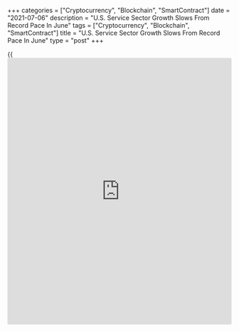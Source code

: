 +++
categories = ["Cryptocurrency", "Blockchain", "SmartContract"]
date = "2021-07-06"
description = "U.S. Service Sector Growth Slows From Record Pace In June"
tags = ["Cryptocurrency", "Blockchain", "SmartContract"]
title = "U.S. Service Sector Growth Slows From Record Pace In June"
type = "post"
+++

{{<iframe id="large-banner" src="https://www.bounty.group/#slide=17.0" width="100%" height="600" scrolling="no" style="border: 0px solid rgb(216, 221, 230); border-radius: 3px;">}}

After reporting record U.S. service sector growth in the previous month,
the Institute for Supply Management released a report on Tuesday showing
the pace of growth in the sector slowed more than expected in the month
of June.

The ISM said its services PMI slid to 60.1 in June from 64.0 in May,
although a reading above 50 still indicates growth in the sector.
Economists had expected the index to edge down to 63.5.

"The rate of expansion in the services sector remains strong, despite
the slight pullback in the rate of growth from the previous month's all-
time high," said Anthony Nieves, Chair of the ISM Services Business
Survey Committee.

He added, "Challenges with materials shortages, inflation, logistics and
employment resources continue to be an impediment to [business][1]
conditions."

The bigger than expected decrease by the headline index came as the
business activity index slumped to 60.4 in June from 66.3 in May and the
new orders index fell to 62.1 from 63.9.

The employment index also tumbled to 49.3 in June from 55.3 in May,
indicating a modest contraction after five consecutive months of growth.

The report showed the prices index also dropped to 79.5 in June from
80.6 in May, pointing to a slight slowdown in the pace of price growth.

Last Thursday, the ISM released a separate report showing a modest
slowdown in the pace of growth in U.S. manufacturing activity in the
month of June.

The ISM said its manufacturing PMI slipped to 60.6 in June from 61.2 in
May. Economists had expected the index to edge down to 61.0.

For comments and feedback [contact](https://www.playgroundfx.com/contact/): editorial@rtt[news](https://www.letsplayfx.com/blog/forex-news-website/).com

[Economic News][2]

 **What parts of the world are seeing the best (and worst) economic
performances lately? Click[here][3] to check out our [Econ Scorecard][3]
and find out! See up-to-the-moment [ranking](https://www.playgroundfx.com/blog/crypto-exchange-ranking/)s for the best and worst
performers in [GDP][3], [unemployment rate][4], [inflation][5] and much
more.**

   1. www.rtt[news](https://www.letsplayfx.com/blog/forex-news-website/).com/Content/Business.aspx
   2. www.rtt[news](https://www.letsplayfx.com/blog/forex-news-website/).com/Content/EconomicNews.aspx
   3. www.rtt[news](https://www.letsplayfx.com/blog/forex-news-website/).com/economic-scorecard/world-rank/GDP/highest-performance.aspx
   4. www.rtt[news](https://www.letsplayfx.com/blog/forex-news-website/).com/economic-scorecard/world-rank/unemployment-rate/lowest-performance.aspx
   5. www.rtt[news](https://www.letsplayfx.com/blog/forex-news-website/).com/economic-scorecard/world-rank/CPI/highest-performance.aspx